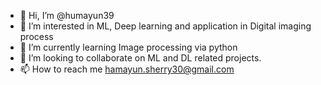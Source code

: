 - 👋 Hi, I’m @humayun39
- 👀 I’m interested in ML, Deep learning and application in Digital imaging process
- 🌱 I’m currently learning Image processing via python
- 💞️ I’m looking to collaborate on ML and DL related projects.
- 📫 How to reach me hamayun.sherry30@gmail.com

<!---
humayun39/humayun39 is a ✨ special ✨ repository because its `README.md` (this file) appears on your GitHub profile.
You can click the Preview link to take a look at your changes.
--->
